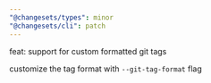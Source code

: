 ```yaml
---
"@changesets/types": minor
"@changesets/cli": patch
---
```


feat: support for custom formatted git tags

customize the tag format with `--git-tag-format` flag
